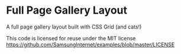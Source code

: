 # Full Page Gallery Layout

A full page gallery layout built with CSS Grid (and cats!)

This code is licensed for reuse under the MIT license
https://github.com/SamsungInternet/examples/blob/master/LICENSE
